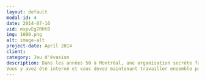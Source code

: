 ```yaml
---
layout: default
modal-id: 4
date: 2014-07-16
vid: mxpvEg7RHt0
img: 1000.png
alt: image-alt
project-date: April 2014
client: 
category: Jeu d'évasion
description: Dans les années 50 à Montréal, une organisation secrète fait des tests sur l'esprit de ses patients, sous le couvert d'une asile psychiatrique. 
Vous y avez été interné et vous devez maintenant travailler ensemble pour résoudre les énigmes,échapper aux obstacles et réussir à retrouver votre liberté, à la fois dans l'asile et dans votre propre esprit.
---
```

